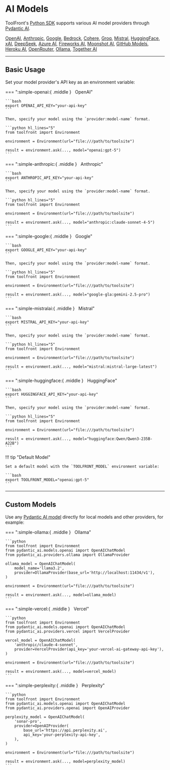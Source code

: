 # AI Models

ToolFront's [Python SDK](./python_sdk.md) supports various AI model providers through [Pydantic AI](https://ai.pydantic.dev/models/overview/).

[OpenAI](https://ai.pydantic.dev/models/openai/), [Anthropic](https://ai.pydantic.dev/models/anthropic/), [Google](https://ai.pydantic.dev/models/gemini/), [Bedrock](https://ai.pydantic.dev/models/bedrock/), [Cohere](https://ai.pydantic.dev/models/cohere/), [Groq](https://ai.pydantic.dev/models/groq/), [Mistral](https://ai.pydantic.dev/models/mistral/), [HuggingFace](https://ai.pydantic.dev/models/openai/#hugging-face), [xAI](https://ai.pydantic.dev/models/openai/#xai), [DeepSeek](https://ai.pydantic.dev/models/openai/#deepseek), [Azure AI](https://ai.pydantic.dev/models/openai/#azure), [Fireworks AI](https://ai.pydantic.dev/models/openai/#fireworks), [Moonshot AI](https://ai.pydantic.dev/models/openai/#moonshot), [GitHub Models](https://ai.pydantic.dev/models/openai/#github-models), [Heroku AI](https://ai.pydantic.dev/models/openai/#heroku), [OpenRouter](https://ai.pydantic.dev/models/openai/#openrouter), [Ollama](https://ai.pydantic.dev/models/openai/#ollama), [Together AI](https://ai.pydantic.dev/models/openai/#together-ai)

---

## Basic Usage

Set your model provider's API key as an environment variable:

=== ":simple-openai:{ .middle } &nbsp; OpenAI"

    ```bash
    export OPENAI_API_KEY="your-api-key"
    ```

    Then, specify your model using the `provider:model-name` format.

    ```python hl_lines="5"
    from toolfront import Environment

    environment = Environment(url="file:///path/to/toolsite")

    result = environment.ask(..., model="openai:gpt-5")
    ```

=== ":simple-anthropic:{ .middle } &nbsp; Anthropic"

    ```bash
    export ANTHROPIC_API_KEY="your-api-key"
    ```

    Then, specify your model using the `provider:model-name` format.

    ```python hl_lines="5"
    from toolfront import Environment

    environment = Environment(url="file:///path/to/toolsite")

    result = environment.ask(..., model="anthropic:claude-sonnet-4-5")
    ```

=== ":simple-google:{ .middle } &nbsp; Google"

    ```bash
    export GOOGLE_API_KEY="your-api-key"
    ```

    Then, specify your model using the `provider:model-name` format.

    ```python hl_lines="5"
    from toolfront import Environment

    environment = Environment(url="file:///path/to/toolsite")

    result = environment.ask(..., model="google-gla:gemini-2.5-pro")
    ```

=== ":simple-mistralai:{ .middle } &nbsp; Mistral"

    ```bash
    export MISTRAL_API_KEY="your-api-key"
    ```

    Then, specify your model using the `provider:model-name` format.

    ```python hl_lines="5"
    from toolfront import Environment

    environment = Environment(url="file:///path/to/toolsite")

    result = environment.ask(..., model="mistral:mistral-large-latest")
    ```

=== ":simple-huggingface:{ .middle } &nbsp; HuggingFace"

    ```bash
    export HUGGINGFACE_API_KEY="your-api-key"
    ```

    Then, specify your model using the `provider:model-name` format.

    ```python hl_lines="5"
    from toolfront import Environment

    environment = Environment(url="file:///path/to/toolsite")

    result = environment.ask(..., model="huggingface:Qwen/Qwen3-235B-A22B")
    ```

!!! tip "Default Model"

    Set a default model with the `TOOLFRONT_MODEL` environment variable:

    ```bash
    export TOOLFRONT_MODEL="openai:gpt-5"
    ```

---

## Custom Models

Use any [Pydantic AI model](https://ai.pydantic.dev/models/overview/) directly for local models and other providers, for example:

=== ":simple-ollama:{ .middle } &nbsp; Ollama"

    ```python
    from toolfront import Environment
    from pydantic_ai.models.openai import OpenAIChatModel
    from pydantic_ai.providers.ollama import OllamaProvider

    ollama_model = OpenAIChatModel(
        model_name='llama3.2',
        provider=OllamaProvider(base_url='http://localhost:11434/v1'),
    )

    environment = Environment(url="file:///path/to/toolsite")

    result = environment.ask(..., model=ollama_model)
    ```

=== ":simple-vercel:{ .middle } &nbsp; Vercel"

    ```python
    from toolfront import Environment
    from pydantic_ai.models.openai import OpenAIChatModel
    from pydantic_ai.providers.vercel import VercelProvider

    vercel_model = OpenAIChatModel(
        'anthropic/claude-4-sonnet',
        provider=VercelProvider(api_key='your-vercel-ai-gateway-api-key'),
    )

    environment = Environment(url="file:///path/to/toolsite")

    result = environment.ask(..., model=vercel_model)
    ```

=== ":simple-perplexity:{ .middle } &nbsp; Perplexity"

    ```python
    from toolfront import Environment
    from pydantic_ai.models.openai import OpenAIChatModel
    from pydantic_ai.providers.openai import OpenAIProvider

    perplexity_model = OpenAIChatModel(
        'sonar-pro',
        provider=OpenAIProvider(
            base_url='https://api.perplexity.ai',
            api_key='your-perplexity-api-key',
        ),
    )

    environment = Environment(url="file:///path/to/toolsite")

    result = environment.ask(..., model=perplexity_model)
    ```